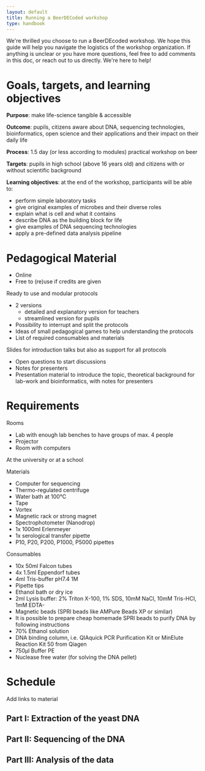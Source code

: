 ```yaml
---
layout: default
title: Running a BeerDECoded workshop
type: handbook
---
```



We're thrilled you choose to run a BeerDEcoded workshop.
We hope this guide will help you navigate the logistics of the workshop organization. If anything is unclear or you have more questions, feel free to add comments in this doc, or reach out to us directly. We're here to help!

# Goals, targets, and learning objectives

**Purpose**: make life-science tangible & accessible

**Outcome**: pupils, citizens aware about DNA, sequencing technologies, bioinformatics, open science and their applications and their impact on their daily life

**Process**: 1.5 day (or less according to modules) practical workshop on beer

**Targets**: pupils in high school (above 16 years old) and citizens with or without scientific background

**Learning objectives**: at the end of the workshop, participants will be able to:

- perform simple laboratory tasks
- give original examples of microbes and their diverse roles
- explain what is cell and what it contains
- describe DNA as the building block for life
- give examples of DNA sequencing technologies
- apply a pre-defined data analysis pipeline

# Pedagogical Material

- Online
- Free to (re)use if credits are given

Ready to use and modular protocols
- 2 versions
    - detailed and explanatory version for teachers
    - streamlined version for pupils
- Possibility to interrupt and split the protocols
- Ideas of small pedagogical games to help understanding the protocols
- List of required consumables and materials

Slides for introduction talks but also as support for all protocols
- Open questions to start discussions
- Notes for presenters
- Presentation material to introduce the topic, theoretical background for lab-work and bioinformatics, with notes for presenters

# Requirements

Rooms
- Lab with enough lab benches to have groups of max. 4 people
- Projector
- Room with computers

At the university or at a school

Materials
- Computer for sequencing
- Thermo-regulated centrifuge
- Water bath at 100°C
- Tape
- Vortex
- Magnetic rack or strong magnet
- Spectrophotometer (Nanodrop)
- 1x 1000ml Erlenmeyer
- 1x serological transfer pipette
- P10, P20, P200, P1000, P5000 pipettes

Consumables
- 10x 50ml Falcon tubes
- 4x 1.5ml Eppendorf tubes
- 4ml Tris-buffer pH7.4 1M
- Pipette tips
- Ethanol bath or dry ice
- 2ml Lysis buffer: 2% Triton X-100, 1% SDS, 10mM NaCl, 10mM Tris-HCl, 1mM EDTA- 
- Magnetic beads (SPRI beads like AMPure Beads XP or similar)
- It is possible to prepare cheap homemade SPRI beads to purify DNA by following instructions
- 70% Ethanol solution
- DNA binding column, i.e. QIAquick PCR Purification Kit or MinElute Reaction Kit 50 from Qiagen
- 750µl Buffer PE
- Nuclease free water (for solving the DNA pellet)

# Schedule

Add links to material

## Part I: Extraction of the yeast DNA 





## Part II: Sequencing of the DNA

## Part III: Analysis of the data

